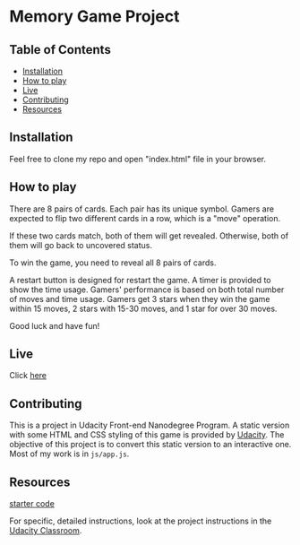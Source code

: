 # Memory Game Project

## Table of Contents


* [Installation](#installation)
* [How to play](#how-to-play)
* [Live](#live)
* [Contributing](#contributing)
* [Resources](#resources)


## Installation

Feel free to clone my repo and open "index.html" file in your browser.

## How to play

There are 8 pairs of cards. Each pair has its unique symbol. Gamers are expected to flip two different cards in a row, which is a "move" operation. 

If these two cards match, both of them will get revealed. 
Otherwise, both of them will go back to uncovered status. 

To win the game, you need to reveal all 8 pairs of cards. 

A restart button is designed for restart the game. A timer is provided to show the time usage. Gamers' performance is based on both total number of moves and time usage. Gamers get 3 stars when they win the game within 15 moves, 2 stars with 15-30 moves, and 1 star for over 30 moves. 

Good luck and have fun!

## Live

Click [here](https://xuwenzhe.github.io/fend-project-memory-game/)

## Contributing

This is a project in Udacity Front-end Nanodegree Program. A static version with some HTML and CSS styling of this game is provided by [Udacity](https://github.com/udacity/fend-project-memory-game). The objective of this project is to convert this static version to an interactive one. Most of my work is in `js/app.js`.

## Resources

[starter code](https://github.com/udacity/fend-project-memory-game)

For specific, detailed instructions, look at the project instructions in the [Udacity Classroom](https://classroom.udacity.com/me).





